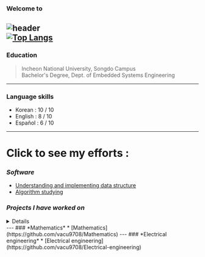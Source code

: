 <!--
**vacu9708/vacu9708** is a ✨ _special_ ✨ repository because its `README.md` (this file) appears on your GitHub profile.

Here are some ideas to get you started:

- 🔭 I’m currently working on ...
- 🌱 I’m currently learning ...
- 👯 I’m looking to collaborate on ...
- 🤔 I’m looking for help with ...
- 💬 Ask me about ...
- 📫 How to reach me: ...
- 😄 Pronouns: ...
- ⚡ Fun fact: ...
-->

### Welcome to<br/>

![header](https://capsule-render.vercel.app/api?type=wave&color=auto&height=300&section=header&text=Youngsik's%20efforts&fontSize=90)<br/>
[![Top Langs](https://github-readme-stats.vercel.app/api/top-langs/?username=vacu9708)](https://github.com/anuraghazra/github-readme-stats)
---
### Education
>Incheon National University, Songdo Campus<br/>
>Bachelor's Degree, Dept. of Embedded Systems Engineering
---
### Language skills
* Korean : 10 / 10
* English : 8 / 10
* Español : 6 / 10
---
# Click to see my efforts :
### *Software*
* [Understanding and implementing data structure](https://github.com/vacu9708/Data-structure)
* [Algorithm studying](https://github.com/vacu9708/Algorithm-studying)

### *Projects I have worked on*
<details><summary>Details</summary>
hello
</details>
---
### *Mathematics*
* [Mathematics](https://github.com/vacu9708/Mathematics)
---
### *Electrical engineering*
* [Electrical engineering](https://github.com/vacu9708/Electrical-engineering)

